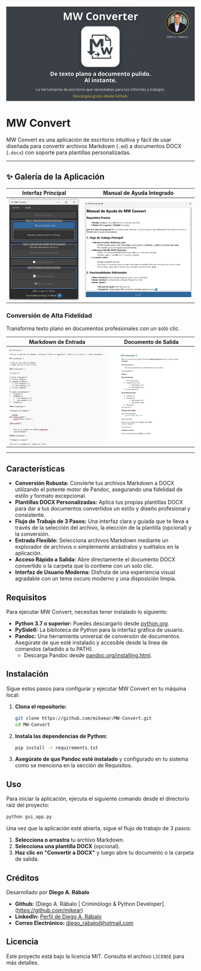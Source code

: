 ![Banner de MW Converter](assets/banner.png)

# MW Convert

MW Convert es una aplicación de escritorio intuitiva y fácil de usar diseñada para convertir archivos Markdown (`.md`) a documentos DOCX (`.docx`) con soporte para plantillas personalizadas.

---

## ✨ Galería de la Aplicación

| Interfaz Principal | Manual de Ayuda Integrado |
| :---: | :---: |
| ![Captura de la aplicación MW Convert](assets/app-screenshot.png) | ![Captura del manual de ayuda](assets/help-manual.png) |

### Conversión de Alta Fidelidad

Transforma texto plano en documentos profesionales con un solo clic.

| Markdown de Entrada | Documento de Salida |
| :---: | :---: |
| ![Ejemplo de código Markdown](assets/markdown-example.png) | ![Ejemplo de documento de salida](assets/output-example.png) |

---

## Características

-   **Conversión Robusta:** Convierte tus archivos Markdown a DOCX utilizando el potente motor de Pandoc, asegurando una fidelidad de estilo y formato excepcional.
-   **Plantillas DOCX Personalizadas:** Aplica tus propias plantillas DOCX para dar a tus documentos convertidos un estilo y diseño profesional y consistente.
-   **Flujo de Trabajo de 3 Pasos:** Una interfaz clara y guiada que te lleva a través de la selección del archivo, la elección de la plantilla (opcional) y la conversión.
-   **Entrada Flexible:** Selecciona archivos Markdown mediante un explorador de archivos o simplemente arrástralos y suéltalos en la aplicación.
-   **Acceso Rápido a Salida:** Abre directamente el documento DOCX convertido o la carpeta que lo contiene con un solo clic.
-   **Interfaz de Usuario Moderna:** Disfruta de una experiencia visual agradable con un tema oscuro moderno y una disposición limpia.

## Requisitos

Para ejecutar MW Convert, necesitas tener instalado lo siguiente:

-   **Python 3.7 o superior:** Puedes descargarlo desde [python.org](https://www.python.org/).
-   **PySide6:** La biblioteca de Python para la interfaz gráfica de usuario.
-   **Pandoc:** Una herramienta universal de conversión de documentos. Asegúrate de que esté instalado y accesible desde la línea de comandos (añadido a tu PATH).
    -   Descarga Pandoc desde [pandoc.org/installing.html](https://pandoc.org/installing.html).

## Instalación

Sigue estos pasos para configurar y ejecutar MW Convert en tu máquina local:

1.  **Clona el repositorio:**
    ```bash
    git clone https://github.com/mikeear/MW-Convert.git
    cd MW-Convert
    ```

2.  **Instala las dependencias de Python:**
    ```bash
    pip install -r requirements.txt
    ```

3.  **Asegúrate de que Pandoc esté instalado** y configurado en tu sistema como se menciona en la sección de Requisitos.

## Uso

Para iniciar la aplicación, ejecuta el siguiente comando desde el directorio raíz del proyecto:

```bash
python gui_app.py
```

Una vez que la aplicación esté abierta, sigue el flujo de trabajo de 3 pasos:

1.  **Selecciona o arrastra** tu archivo Markdown.
2.  **Selecciona una plantilla DOCX** (opcional).
3.  **Haz clic en "Convertir a DOCX"** y luego abre tu documento o la carpeta de salida.

## Créditos

Desarrollado por **Diego A. Rábalo**

-   **Github:**  [Diego A. Rábalo | Criminólogo & Python Developer].(https://github.com/mikear) 
-   **LinkedIn:** [Perfil de Diego A. Rábalo](https://www.linkedin.com/in/rabalo)
-   **Correo Electrónico:** [diego_rabalo@hotmail.com](mailto:diego_rabalo@hotmail.com)

## Licencia

Este proyecto está bajo la licencia MIT. Consulta el archivo `LICENSE` para más detalles.

